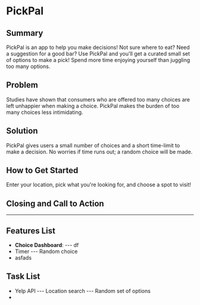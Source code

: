 # PickPal #

## Summary ##
PickPal is an app to help you make decisions! Not sure where to eat? Need a suggestion for a good bar? Use PickPal and you'll get a curated small set of options to make a pick! Spend more time enjoying yourself than juggling too many options.

## Problem ##
Studies have shown that consumers who are offered too many choices are left unhappier when making a choice. PickPal makes the burden of too many choices less intimidating.

## Solution ##
PickPal gives users a small number of choices and a short time-limit to make a decision. No worries if time runs out; a random choice will be made.

## How to Get Started ##
Enter your location, pick what you're looking for, and choose a spot to visit!

## Closing and Call to Action ##


----

## Features List ##
- **Choice Dashboard**: 
---  df
- Timer
--- Random choice
- asfads

## Task List ##
- Yelp API
--- Location search
--- Random set of options
- 